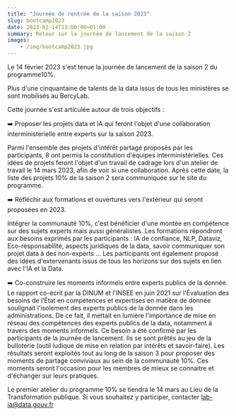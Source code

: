 ```yaml
---
title: "Journée de rentrée de la saison 2023"
slug: bootcamp2023
date: 2023-02-14T13:00:00+01:00
summary: Retour sur la journée de lancement de la saison 2
images: 
    - /img/bootcamp2023.jpg
---
```


Le 14 février 2023 s'est tenue la journée de lancement de la saison 2 du programme10%.

Plus d'une cinquantaine de talents de la data issus de tous les ministères se sont mobilisés au BercyLab.


Cette journée s'est articulée autour de trois objectifs : 

➡️ Proposer les projets data et IA qui feront l'objet d'une collaboration interministerielle entre experts sur la saison 2023.

Parmi l'ensemble des projets d'intérêt partagé proposés par les participants, 8 ont permis la constitution d'équipes interministérielles. Ces idées de projets feront l'objet d'un travail de cadrage lors d'un atelier de travail le 14 mars 2023, afin de voir si une collaboration. Après cette date, la liste des projets 10% de la saison 2 sera communiquée sur le site du programme. 

➡️ Réfléchir aux formations et ouvertures vers l'extérieur qui seront proposées en 2023. 

Intégrer la communauté 10%, c'est bénéficier d'une montée en compétence sur des sujets experts mais aussi généralistes. Les formations répondront aux besoins exprimés par les participants : IA de confiance, NLP, Dataviz, Eco-responsabilité, aspects juridiques de la data, savoir communiquer son projet data à des non-experts ... 
Les participants ont également proposé des idées d'extervenants issus de tous les horizons sur des sujets en lien avec l'IA et la Data. 

➡️ Co-construire les moments informels entre experts publics de la donnée.
Le rapport co-écrit par la DINUM et l'INSEE en juin 2021 sur l'Évaluation des besoins de l’État en compétences et expertises en matière de donnée soulignait l'isolement des experts publics de la donnée dans les administrations. De ce fait, il mettait en lumière l'importance de mise en réseau des compétences des experts publics de la data, notamment à travers des moments informels. 
Ce besoin a été confirmé par les participants de la journée de lancement. Ils se sont prêtés au jeu de la bulloterie (outil ludique de mise en relation par intérêts et savoir-faire). Les résultats seront exploités tout au long de la saison 3 pour proposer des moments de partage conviviaux au sein de la communauté 10%. Ces moments seront l'occasion pour les membres de mieux se connaitre et d'échanger sur leurs pratiques. 

Le premier atelier du programme 10% se tiendra le 14 mars au Lieu de la Transformation publique. Si vous souhaitez y participer, contacter lab-ia@data.gouv.fr

